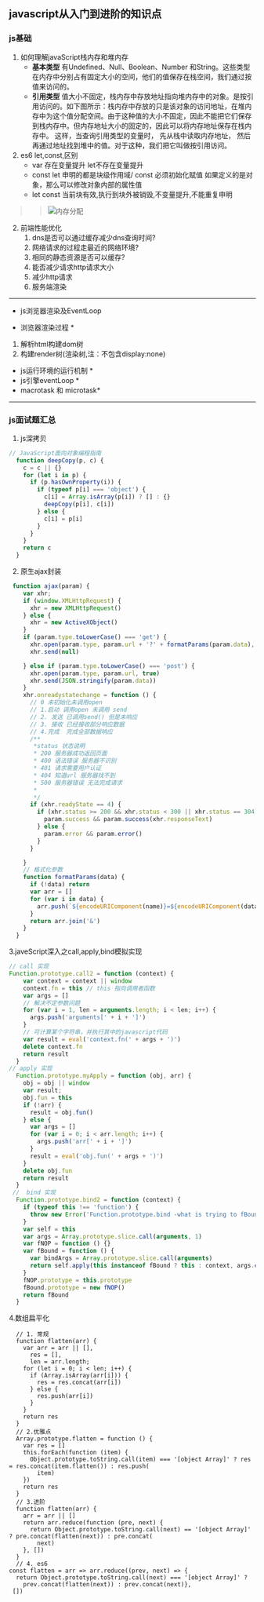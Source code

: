 ## javascript从入门到进阶的知识点
### js基础
1. 如何理解javaScript栈内存和堆内存
   - **基本类型** 有Undefined、Null、Boolean、Number 和String。这些类型在内存中分别占有固定大小的空间，他们的值保存在栈空间，我们通过按值来访问的。
   - **引用类型** 值大小不固定，栈内存中存放地址指向堆内存中的对象。是按引用访问的。如下图所示：栈内存中存放的只是该对象的访问地址，在堆内存中为这个值分配空间。由于这种值的大小不固定，因此不能把它们保存到栈内存中。但内存地址大小的固定的，因此可以将内存地址保存在栈内存中。 这样，当查询引用类型的变量时， 先从栈中读取内存地址， 然后再通过地址找到堆中的值。对于这种，我们把它叫做按引用访问。
2. es6 let,const,区别
   - var 存在变量提升 let不存在变量提升
   - const let 申明的都是块级作用域/ const 必须初始化赋值 如果定义的是对象，那么可以修改对象内部的属性值
   - let const 当前块有效,执行到块外被销毁,不变量提升,不能重复申明
  
>> ![内存分配](https://img-blog.csdn.net/20141212220233511?watermark/2/text/aHR0cDovL2Jsb2cuY3Nkbi5uZXQveGRkMTk5MTA1MDU=/font/5a6L5L2T/fontsize/400/fill/I0JBQkFCMA==/dissolve/70/gravity/Center)

 2. 前端性能优化
    1. dns是否可以通过缓存减少dns查询时间?
    2. 网络请求的过程走最近的网络环境?
    3. 相同的静态资源是否可以缓存? 
    4. 能否减少请求http请求大小
    5. 减少http请求
    6. 服务端渲染
---
- js浏览器渲染及EventLoop
 * 浏览器渲染过程 *
 1. 解析html构建dom树
 2. 构建render树(渲染树,注：不包含display:none)
 * js运行环境的运行机制 *
 * js引擎eventLoop * 
 * macrotask 和 microtask*
  
---  
### js面试题汇总
  1. js深拷贝
  ```js
  // JavaScript面向对象编程指南
    function deepCopy(p, c) {
      c = c || {}
      for (let i in p) {
        if (p.hasOwnProperty(i)) {
          if (typeof p[i] === 'object') {
            c[i] = Array.isArray(p[i]) ? [] : {}
            deepCopy(p[i], c[i])
          } else {       
            c[i] = p[i]
          }
        }
      }
      return c
    }
  ```
   2. 原生ajax封装
  ```js
   function ajax(param) {
      var xhr;
      if (window.XMLHttpRequest) {
        xhr = new XMLHttpRequest()
      } else {
        xhr = new ActiveXObject()
      }
      if (param.type.toLowerCase() === 'get') {
        xhr.open(param.type, param.url + '?' + formatParams(param.data), true)
        xhr.send(null)

      } else if (param.type.toLowerCase() === 'post') {
        xhr.open(param.type, param.url, true)
        xhr.send(JSON.stringify(param.data))
      }
      xhr.onreadystatechange = function () {
        // 0 未初始化未调用open
        // 1.启动 调用open 未调用 send
        // 2. 发送 已调用send() 但是未响应
        // 3. 接收 已经接收部分响应数据
        // 4.完成  完成全部数据响应
        /** 
         *status 状态说明
         * 200 服务器成功返回页面
         * 400 语法错误 服务器不识别
         * 401 请求需要用户认证
         * 404 知道url 服务器找不到
         * 500 服务器错误 无法完成请求
         * 
         */
        if (xhr.readyState == 4) {
          if (xhr.status >= 200 && xhr.status < 300 || xhr.status == 304) {
            param.success && param.success(xhr.responseText)
          } else {
            param.error && param.error()
          }
        }

      }  
      // 格式化参数
      function formatParams(data) {
        if (!data) return
        var arr = []
        for (var i in data) {
          arr.push(`${encodeURIComponent(name)}=${encodeURIComponent(data[i])}`)
        }
        return arr.join('&')
      }
    }
  ```
  3.javeScript深入之call,apply,bind模拟实现
  ```js
  // call 实现
  Function.prototype.call2 = function (context) {
      var context = context || window
      context.fn = this // this 指向调用者函数
      var args = []
      // 解决不定参数问题
      for (var i = 1, len = arguments.length; i < len; i++) {
        args.push('arguments[' + i + ']')
      }
      // 可计算某个字符串，并执行其中的javascript代码
      var result = eval('context.fn(' + args + ')')
      delete context.fn
      return result
    }
  // apply 实现
    Function.prototype.myApply = function (obj, arr) {
      obj = obj || window
      var result;
      obj.fun = this
      if (!arr) {
        result = obj.fun()
      } else {
        var args = []
        for (var i = 0; i < arr.length; i++) {
          args.push('arr[' + i + ']')
        }
        result = eval('obj.fun(' + args + ')')
      }
      delete obj.fun
      return result
    }
   //  bind 实现
    Function.prototype.bind2 = function (context) {
      if (typeof this !== 'function') {
        throw new Error('Function.prototype.bind -what is trying to fBound is not callable')
      }
      var self = this
      var args = Array.prototype.slice.call(arguments, 1)
      var fNOP = function () {}
      var fBound = function () {
        var bindArgs = Array.prototype.slice.call(arguments)
        return self.apply(this instanceof fBound ? this : context, args.concat(bindArgs))
      }
      fNOP.prototype = this.prototype
      fBound.prototype = new fNOP()
      return fBound
    }
  ```
  4.数组扁平化
  ```JS
    // 1. 常规
    function flatten(arr) {
      var arr = arr || [],
        res = [],
        len = arr.length;
      for (let i = 0; i < len; i++) {
        if (Array.isArray(arr[i])) {
          res = res.concat(arr[i])
        } else {
          res.push(arr[i])
        }
      }
      return res
    }
    // 2.优雅点
    Array.prototype.flatten = function () {
      var res = []
      this.forEach(function (item) {
        Object.prototype.toString.call(item) === '[object Array]' ? res = res.concat(item.flatten()) : res.push(
          item)
      })
      return res
    }
    // 3.进阶
    function flatten(arr) {
      arr = arr || []
      return arr.reduce(function (pre, next) {
        return Object.prototype.toString.call(next) == '[object Array]' ? pre.concat(flatten(next)) : pre.concat(
          next)
      }, [])
    }
    // 4. es6
  const flatten = arr => arr.reduce((prev, next) => {
    return Object.prototype.toString.call(next) === '[object Array]' ? 
      prev.concat(flatten(next)) : prev.concat(next)},
   [])
  ```

